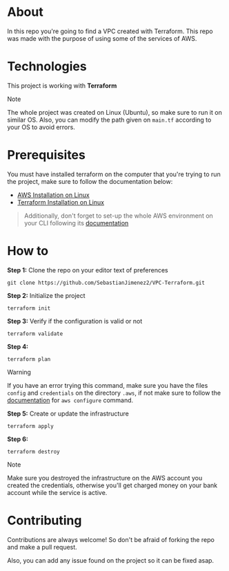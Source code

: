 # About
In this repo you're going to find a VPC created with Terraform. This repo was made with the purpose of using some of the services of AWS. 
# Technologies
This project is working with **Terraform**

> [!NOTE]
> The whole project was created on Linux (Ubuntu), so make sure to run it on similar OS. Also, you can modify the path given on `main.tf` according to your OS to avoid errors.

# Prerequisites
You must have installed terraform on the computer that you're trying to run the project, make sure to follow the documentation below:

- [AWS Installation on Linux](https://docs.aws.amazon.com/es_es/cli/latest/userguide/getting-started-install.html)
- [Terraform Installation on Linux](https://developer.hashicorp.com/terraform/install#linux)

>Additionally, don't forget to set-up the whole AWS environment on your CLI following its [documentation](https://docs.aws.amazon.com/cli/latest/userguide/cli-configure-files.html)

# How to
**Step 1:** Clone the repo on your editor text of preferences
```
git clone https://github.com/SebastianJimenez2/VPC-Terraform.git
```
**Step 2:** Initialize the project
```
terraform init
```
**Step 3:** Verify if the configuration is valid or not
```
terraform validate
```
**Step 4:** 
```
terraform plan
```
> [!WARNING]
> If you have an error trying this command, make sure you have the files `config` and `credentials` on the directory `.aws`, if not make sure to follow the [documentation](https://docs.aws.amazon.com/cli/latest/userguide/cli-configure-files.html) for `aws configure` command.

**Step 5:** Create or update the infrastructure
```
terraform apply
```
**Step 6:**
```
terraform destroy
```
> [!NOTE]
> Make sure you destroyed the infrastructure on the AWS account you created the credentials, otherwise you'll get charged money on your bank account while the service is active. 

# Contributing
Contributions are always welcome! So don't be afraid of forking the repo and make a pull request.

Also, you can add any issue found on the project so it can be fixed asap.
